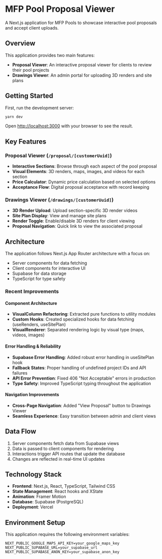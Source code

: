 # MFP Pool Proposal Viewer

A Next.js application for MFP Pools to showcase interactive pool proposals and accept client uploads.

## Overview

This application provides two main features:
- **Proposal Viewer**: An interactive proposal viewer for clients to review their pool projects
- **Drawings Viewer**: An admin portal for uploading 3D renders and site plans

## Getting Started

First, run the development server:

```bash
yarn dev
```

Open [http://localhost:3000](http://localhost:3000) with your browser to see the result.

## Key Features

### Proposal Viewer (`/proposal/[customerUuid]`)
- **Interactive Sections**: Browse through each aspect of the pool proposal
- **Visual Elements**: 3D renders, maps, images, and videos for each section
- **Price Calculator**: Dynamic price calculation based on selected options
- **Acceptance Flow**: Digital proposal acceptance with record keeping

### Drawings Viewer (`/drawings/[customerUuid]`)
- **3D Render Upload**: Upload section-specific 3D render videos
- **Site Plan Display**: View and manage site plans
- **Render Toggle**: Enable/disable 3D renders for client viewing
- **Proposal Navigation**: Quick link to view the associated proposal

## Architecture

The application follows Next.js App Router architecture with a focus on:
- Server components for data fetching
- Client components for interactive UI
- Supabase for data storage
- TypeScript for type safety

### Recent Improvements

#### Component Architecture
- **VisualColumn Refactoring**: Extracted pure functions to utility modules
- **Custom Hooks**: Created specialized hooks for data fetching (useRenders, useSitePlan)
- **VisualRenderer**: Separated rendering logic by visual type (maps, videos, images)

#### Error Handling & Reliability
- **Supabase Error Handling**: Added robust error handling in useSitePlan hook
- **Fallback States**: Proper handling of undefined project IDs and API failures
- **API Error Prevention**: Fixed 406 "Not Acceptable" errors in production
- **Type Safety**: Improved TypeScript typing throughout the application

#### Navigation Improvements
- **Cross-Page Navigation**: Added "View Proposal" button to Drawings Viewer
- **Seamless Experience**: Easy transition between admin and client views

## Data Flow

1. Server components fetch data from Supabase views
2. Data is passed to client components for rendering
3. Interactions trigger API routes that update the database
4. Changes are reflected in real-time UI updates

## Technology Stack

- **Frontend**: Next.js, React, TypeScript, Tailwind CSS
- **State Management**: React hooks and XState
- **Animation**: Framer Motion
- **Database**: Supabase (PostgreSQL)
- **Deployment**: Vercel

## Environment Setup

This application requires the following environment variables:

```
NEXT_PUBLIC_GOOGLE_MAPS_API_KEY=your_google_maps_key
NEXT_PUBLIC_SUPABASE_URL=your_supabase_url
NEXT_PUBLIC_SUPABASE_ANON_KEY=your_supabase_anon_key
```
